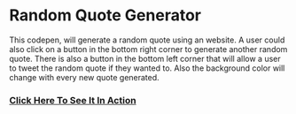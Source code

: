 # Random Quote Generator

This codepen, will generate a random quote using an website. A user could also click on a button in the 
bottom right corner to generate another random quote. There is also a button in the bottom left 
corner that will allow a user to tweet the random quote if they wanted to. Also the background color will
change with every new quote generated. 

### [Click Here To See It In Action](https://codepen.io/minbarrs/full/xWmapZ/)
